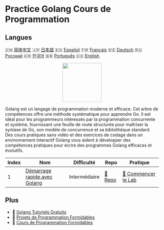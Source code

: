 # Practice Golang Cours de Programmation

## Langues

🇨🇳 [简体中文](README_zh.md) 🇯🇵 [日本語](README_ja.md) 🇪🇸 [Español](README_es.md) 🇫🇷 [Français](README_fr.md) 🇩🇪 [Deutsch](README_de.md) 🇷🇺 [Русский](README_ru.md) 🇰🇷 [한국어](README_ko.md) 🇧🇷 [Português](README_pt.md) 🇺🇸 [English](README.md) 

<div align="center">
<img width="128px" src="https://file.labex.io/path/YgASYacMNI6I.png">
</div>

Golang est un langage de programmation moderne et efficace. Cet arbre de compétences offre une méthode systématique pour apprendre Go. Il est idéal pour les programmeurs intéressés par la programmation concurrente et système, fournissant une feuille de route structurée pour maîtriser la syntaxe de Go, son modèle de concurrence et sa bibliothèque standard. Des cours pratiques sans vidéo et des exercices de codage dans un environnement interactif Golang vous aident à développer des compétences pratiques pour écrire des programmes Golang efficaces et évolutifs.

|   Index | Nom                                                                             | Difficulté    | Repo                                                         | Pratique                                                               |
|---------|---------------------------------------------------------------------------------|---------------|--------------------------------------------------------------|------------------------------------------------------------------------|
|       1 | [Démarrage rapide avec Golang](https://labex.io/fr/courses/quick-start-with-go) | Intermédiaire | [🔗 Repo](https://github.com/labex-labs/quick-start-with-go) | [🚀 Commencer le Lab](https://labex.io/fr/courses/quick-start-with-go) |

## Plus

- 🔗 [Golang Tutoriels Gratuits](https://github.com/labex-labs/go-free-tutorials)
- 🔗 [Projets de Programmation Formidables](https://github.com/labex-labs/awesome-programming-projects)
- 🔗 [Cours de Programmation Formidables](https://github.com/labex-labs/awesome-programming-courses)

